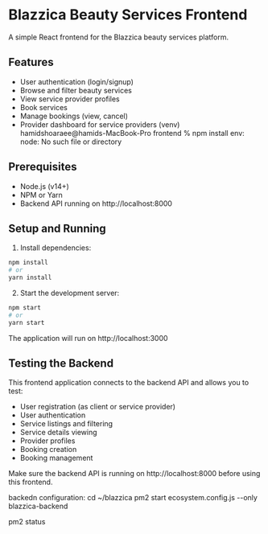 # Blazzica Beauty Services Frontend

A simple React frontend for the Blazzica beauty services platform.

## Features

- User authentication (login/signup)
- Browse and filter beauty services
- View service provider profiles
- Book services
- Manage bookings (view, cancel)
- Provider dashboard for service providers
(venv) hamidshoaraee@hamids-MacBook-Pro frontend % npm install
env: node: No such file or directory
## Prerequisites

- Node.js (v14+)
- NPM or Yarn
- Backend API running on http://localhost:8000

## Setup and Running

1. Install dependencies:
```bash
npm install
# or
yarn install
```

2. Start the development server:
```bash
npm start
# or
yarn start
```

The application will run on http://localhost:3000

## Testing the Backend

This frontend application connects to the backend API and allows you to test:

- User registration (as client or service provider)
- User authentication 
- Service listings and filtering
- Service details viewing
- Provider profiles
- Booking creation
- Booking management

Make sure the backend API is running on http://localhost:8000 before using this frontend. 




backedn configuration: 
cd ~/blazzica
pm2 start ecosystem.config.js --only blazzica-backend

pm2 status

